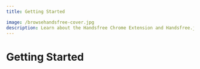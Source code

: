 ```yaml
---
title: Getting Started

image: /browsehandsfree-cover.jpg
description: Learn about the Handsfree Chrome Extension and Handsfree.js, explore some demos, or learn how to get involved!
---
```


# Getting Started

<GettingStartedBlocks />
